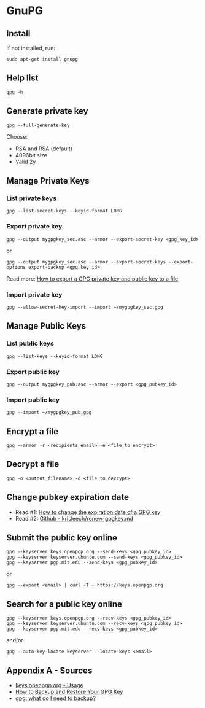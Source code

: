 # GnuPG

## Install

If not installed, run:
```shell
sudo apt-get install gnupg
```

## Help list

```shell
gpg -h
```

## Generate private key

```shell
gpg --full-generate-key
```
Choose:
- RSA and RSA (default)
- 4096bit size
- Valid 2y

## Manage Private Keys

### List private keys

```shell
gpg --list-secret-keys --keyid-format LONG
```

### Export private key

```shell
gpg --output mygpgkey_sec.asc --armor --export-secret-key <gpg_key_id>
```
or
```shell
gpg --output mygpgkey_sec.asc --armor --export-secret-keys --export-options export-backup <gpg_key_id>
```
Read more:  [How to export a GPG private key and public key to a file](https://unix.stackexchange.com/questions/481939/how-to-export-a-gpg-private-key-and-public-key-to-a-file)

### Import private key

```shell
gpg --allow-secret-key-import --import ~/mygpgkey_sec.gpg
```

## Manage Public Keys

### List public keys

```shell
gpg --list-keys --keyid-format LONG
```

### Export public key

```shell
gpg --output mygpgkey_pub.asc --armor --export <gpg_pubkey_id>
```

### Import public key

```shell
gpg --import ~/mygpgkey_pub.gpg
```

## Encrypt a file

```shell
gpg --armor -r <recipients_email> -e <file_to_encrypt>
```

## Decrypt a file

```shell
gpg -o <output_filename> -d <file_to_decrypt>
```

## Change pubkey expiration date

- Read #1: [How to change the expiration date of a GPG key](https://www.g-loaded.eu/2010/11/01/change-expiration-date-gpg-key/)
- Read #2: [Github - krisleech/renew-gpgkey.md](https://gist.github.com/krisleech/760213ed287ea9da85521c7c9aac1df0)

## Submit the public key online

```shell
gpg --keyserver keys.openpgp.org --send-keys <gpg_pubkey_id>
gpg --keyserver keyserver.ubuntu.com --send-keys <gpg_pubkey_id>
gpg --keyserver pgp.mit.edu --send-keys <gpg_pubkey_id>
```
or
```shell
gpg --export <email> | curl -T - https://keys.openpgp.org
```

## Search for a public key online

```shell
gpg --keyserver keys.openpgp.org --recv-keys <gpg_pubkey_id>
gpg --keyserver keyserver.ubuntu.com --recv-keys <gpg_pubkey_id>
gpg --keyserver pgp.mit.edu --recv-keys <gpg_pubkey_id>
```
and/or
```shell
gpg --auto-key-locate keyserver --locate-keys <email>
```

## Appendix A - Sources

- [keys.openpgp.org - Usage](https://keys.openpgp.org/about/usage)
- [How to Backup and Restore Your GPG Key](https://risanb.com/code/backup-restore-gpg-key/)
- [gpg: what do I need to backup?](https://serverfault.com/questions/86048/gpg-what-do-i-need-to-backup)
